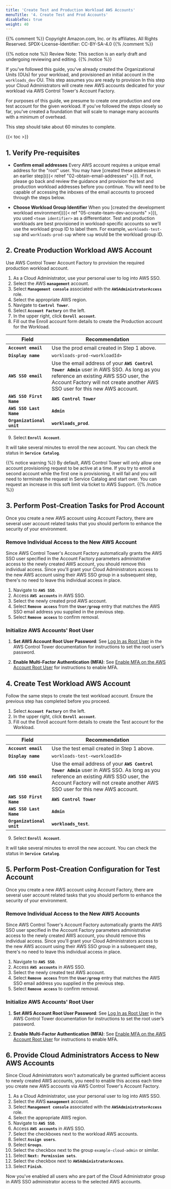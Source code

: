 ```yaml
---
title: 'Create Test and Production Workload AWS Accounts'
menuTitle: '4. Create Test and Prod Accounts'
disableToc: true
weight: 40
---
```


{{% comment %}}
Copyright Amazon.com, Inc. or its affiliates. All Rights Reserved.
SPDX-License-Identifier: CC-BY-SA-4.0
{{% /comment %}}

{{% notice note %}}
Review Note: This section is an early draft and undergoing reviewing and editing.
{{% /notice %}}

If you've followed this guide, you've already created the Organizational Units (OUs) for your workload, and provisioned an initial account in the `workloads_dev` OU.  This step assumes you are ready to provision In this step your Cloud Administrators will create new AWS accounts dedicated for your workload via AWS Control Tower's Account Factory.  

For purposes of this guide, we presume to create one production and one test account for the given workload.  If you've followed the steps closely so far, you've created a foundation that will scale to manage many accounts with a minimum of overhead.  

This step should take about 60 minutes to complete.

{{< toc >}}

## 1. Verify Pre-requisites
- **Confirm email addresses** Every AWS account requires a unique email address for the "root" user.  You may have [created these addresses in an earlier step]({{< relref "02-obtain-email-addresses" >}}).  If not, please go back and review the guidance and provision the test and production workload addresses before you continue.  You will need to be capable of accessing the inboxes of the email accounts to proceed through the steps below.

- **Choose Workload Group Identifier** When you [created the development workload environment]({{< ref "05-create-team-dev-accounts" >}}), you used `<team identifier>` as a differentiator.  Test and production workloads are best provisioned in workload-specific accounts so we'll use the workload group ID to label them.  For example, `workloads-test-sap` and `workloads-prod-sap` where `sap` would be the workload group ID.

## 2. Create Production Workload AWS Account
Use AWS Control Tower Account Factory to provision the required production workload account.

1. As a Cloud Administrator, use your personal user to log into AWS SSO.
2. Select the AWS **`management`** account.
3. Select **`Management console`** associated with the **`AWSAdministratorAccess`** role.
4. Select the appropriate AWS region.
5. Navigate to **`Control Tower`**.
6. Select **`Account Factory`** on the left.
7. In the upper right, click **`Enroll account`**.
8. Fill out the Enroll account form details to create the Production account for the Workload.

|Field|Recommendation|
|-----|---------------|
|**`Account email`**|Use the prod email created in Step 1 above.|
|**`Display name`**|`workloads-prod-<workloadId>`
|**`AWS SSO email`**|Use the email address of your **`AWS Control Tower Admin`** user in AWS SSO.  As long as you reference an existing AWS SSO user, the Account Factory will not create another AWS SSO user for this new AWS account.|
|**`AWS SSO First Name`**|**`AWS Control Tower`**|
|**`AWS SSO Last Name`**|**`Admin`**|
|**`Organizational unit`**|**`workloads_prod`**.|

9. Select **`Enroll Account`**.

It will take several minutes to enroll the new account. You can check the status in **`Service Catalog`**.


{{% notice warning %}}
By default, AWS Control Tower will only allow one account provisioning request to be active at a time.  If you try to enroll a second account while the first one is provisioning, it will fail and you will need to terminate the request in Service Catalog and start over.  You can request an increase in this soft limit via ticket to AWS Support.
{{% /notice %}}

## 3. Perform Post-Creation Tasks for Prod Account

Once you create a new AWS account using Account Factory, there are several user account related tasks that you should perform to enhance the security of your environment.

### Remove Individual Access to the New AWS Account

Since AWS Control Tower's Account Factory automatically grants the AWS SSO user specified in the Account Factory parameters administrative access to the newly created AWS account, you should remove this individual access.  Since you'll grant your Cloud Administrators access to the new AWS account using their AWS SSO group in a subsequent step, there's no need to leave this individual access in place.

1. Navigate to **`AWS SSO`**.
2. Access **`AWS accounts`** in AWS SSO.
3. Select the newly created prod AWS account.
4. Select **`Remove access`** from the **`User/group`** entry that matches the AWS SSO email address you supplied in the previous step.
5. Select **`Remove access`** to confirm removal.

### Initialize AWS Accounts' Root User  

1. **Set AWS Account Root User Password**: See [Log In as Root User](https://docs.aws.amazon.com/controltower/latest/userguide/best-practices.html#root-login) in the AWS Control Tower documentation for instructions to set the root user’s password.

2. **Enable Multi-Factor Authentication (MFA)**: See [Enable MFA on the AWS Account Root User](https://docs.aws.amazon.com/IAM/latest/UserGuide/id_root-user.html#id_root-user_manage_mfa) for instructions to enable MFA.

## 4. Create Test Workload AWS Account
Follow the same steps to create the test workload account.  Ensure the previous step has completed before you proceed.

1. Select **`Account Factory`** on the left.
2. In the upper right, click **`Enroll account`**.
3. Fill out the Enroll account form details to create the Test account for the Workload.

|Field|Recommendation|
|-----|---------------|
|**`Account email`**|Use the test email created in Step 1 above.|
|**`Display name`**|`workloads-test-<workloadId>`
|**`AWS SSO email`**|Use the email address of your **`AWS Control Tower Admin`** user in AWS SSO.  As long as you reference an existing AWS SSO user, the Account Factory will not create another AWS SSO user for this new AWS account.|
|**`AWS SSO First Name`**|**`AWS Control Tower`**|
|**`AWS SSO Last Name`**|**`Admin`**|
|**`Organizational unit`**|**`workloads_test`**.|

9. Select **`Enroll Account`**.

It will take several minutes to enroll the new account. You can check the status in **`Service Catalog`**.


## 5. Perform Post-Creation Configuration for Test Account

Once you create a new AWS account using Account Factory, there are several user account related tasks that you should perform to enhance the security of your environment.

### Remove Individual Access to the New AWS Accounts

Since AWS Control Tower's Account Factory automatically grants the AWS SSO user specified in the Account Factory parameters administrative access to the newly created AWS account, you should remove this individual access.  Since you'll grant your Cloud Administrators access to the new AWS account using their AWS SSO group in a subsequent step, there's no need to leave this individual access in place.

1. Navigate to **`AWS SSO`**.
2. Access **`AWS accounts`** in AWS SSO.
3. Select the newly created test AWS account.
4. Select **`Remove access`** from the **`User/group`** entry that matches the AWS SSO email address you supplied in the previous step.
5. Select **`Remove access`** to confirm removal.


### Initialize AWS Accounts' Root User  

1. **Set AWS Account Root User Password**: See [Log In as Root User](https://docs.aws.amazon.com/controltower/latest/userguide/best-practices.html#root-login) in the AWS Control Tower documentation for instructions to set the root user’s password.

2. **Enable Multi-Factor Authentication (MFA)**: See [Enable MFA on the AWS Account Root User](https://docs.aws.amazon.com/IAM/latest/UserGuide/id_root-user.html#id_root-user_manage_mfa) for instructions to enable MFA.

## 6. Provide Cloud Administrators Access to New AWS Accounts
Since Cloud Administrators won't automatically be granted sufficient access to newly created AWS accounts, you need to enable this access each time you create new AWS accounts via AWS Control Tower's Account Factory.

1. As a Cloud Administrator, use your personal user to log into AWS SSO.
2. Select the AWS **`management`** account.
3. Select **`Management console`** associated with the **`AWSAdministratorAccess`** role.
4. Select the appropriate AWS region.
5. Navigate to **`AWS SSO`**.
6. Access **`AWS accounts`** in AWS SSO.
7. Select the checkboxes next to the workload AWS accounts.
8. Select **`Assign users`**.
9. Select **`Groups`**.
10. Select the checkbox next to the group `example-cloud-admin` or similar.
11. Select **`Next: Permission sets`**.
12. Select the checkbox next to **`AWSAdministratorAccess`**.
13. Select **`Finish`**.

Now you've enabled all users who are part of the Cloud Administrator group in AWS SSO administrator access to the selected AWS accounts.
